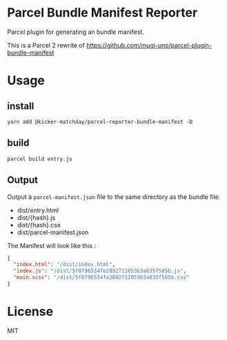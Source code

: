 # Parcel Bundle Manifest Reporter

Parcel plugin for generating an bundle manifest.

This is a Parcel 2 rewrite of https://github.com/mugi-uno/parcel-plugin-bundle-manifest

# Usage

## install

```
yarn add @kicker-matchday/parcel-reporter-bundle-manifest -D
```

## build

```
parcel build entry.js
```

## Output

Output a `parcel-manifest.json` file to the same directory as the bundle file.

- dist/entry.html
- dist/{hash}.js
- dist/{hash}.css
- dist/parcel-manifest.json

The Manifest will look like this : 

```json
{
  "index.html": "/dist/index.html",
  "index.js": "/dist/5f0796534fe2892712053b3a035f585b.js",
  "main.scss": "/dist/5f0796534fe2892712053b3a035f585b.css"
}
```

License
========

MIT
